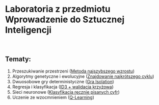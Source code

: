 # Laboratoria z przedmiotu <br/> Wprowadzenie do Sztucznej Inteligencji

<br/>

## Tematy:
1. Przeszukiwanie przestrzeni ([Metoda najszybszego wzrostu](https://github.com/LJaremek/WSI/tree/main/lab_1))
2. Algorytmy genetyczne i ewolucyjne ([Znajdowanie najkrótszego cyklu](https://github.com/LJaremek/WSI/tree/main/lab_2))
3. Dwuosobowe gry deterministyczne ([Gra Isolation](https://github.com/LJaremek/WSI/tree/main/lab_3))
4. Regresja i klasyfikacja ([ID3 + walidacja krzyżowa](https://github.com/LJaremek/WSI/tree/main/lab_4))
5. Sieci neuronowe ([Klasyfikacja ręcznie pisanych cyfr](https://github.com/LJaremek/WSI/tree/main/lab_5))
6. Uczenie ze wzocmnieniem ([Q-Learning](https://github.com/LJaremek/WSI/tree/main/lab_6))

